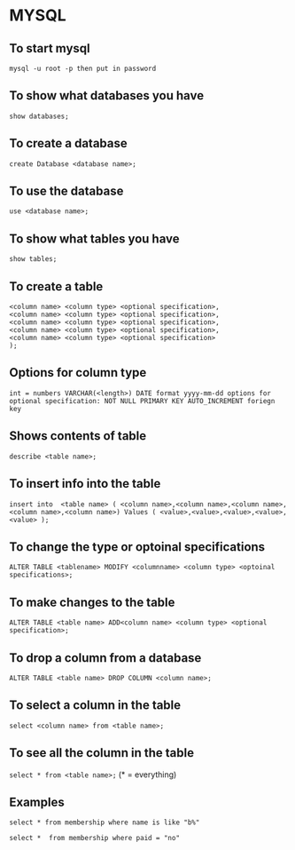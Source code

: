  # MYSQL
## To start mysql
 `mysql -u root -p then put in password`  

## To show what databases you have
 `show databases;` 
## To create a database
`create Database <database name>;` 
## To use the database
`use <database name>;` 
## To show what tables you have
`show tables;`  
## To create a table
 ```create table <table name> (
 <column name> <column type> <optional specification>,
 <column name> <column type> <optional specification>,
 <column name> <column type> <optional specification>,
 <column name> <column type> <optional specification>,
 <column name> <column type> <optional specification>
 );
 ```

## Options for column type
 
 `int = numbers
 VARCHAR(<length>)
 DATE format yyyy-mm-dd
 options for optional specification:
 NOT NULL
 PRIMARY KEY
 AUTO_INCREMENT
 foriegn key`

## Shows contents of table
 `describe <table name>;` 

## To insert info into the table
 `insert into  <table name> (
 <column name>,<column name>,<column name>,<column name>,<column name>)
 Values
 (
 <value>,<value>,<value>,<value>, <value>
 );` 

## To change the type or  optoinal specifications
 `ALTER TABLE <tablename> MODIFY <columnname> <column type> <optoinal specifications>;` 
## To make changes to the table
 `ALTER TABLE <table name> ADD<column name> <column type> <optional specification>;` 
## To drop a column from a database
`ALTER TABLE <table name> DROP COLUMN <column name>;` 
## To select a column in the table
`select <column name> from <table name>;` 
 
## To see all the column in the table
 `select * from <table name>;` (* = everything)  

## Examples

 `select * from membership where name is like "b%"`

 `select *  from membership where paid = "no"`

